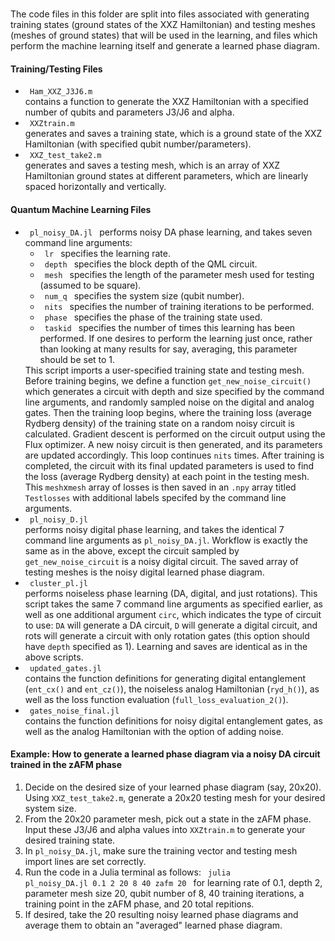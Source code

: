# 

The code files in this folder are split into files associated with generating training states (ground states of the XXZ Hamiltonian) and testing meshes (meshes of ground
states) that will be used in the learning, and files which perform the machine learning itself and generate a learned phase diagram.

#### Training/Testing Files 
<ul>
  <li> <code> Ham_XXZ_J3J6.m </code>  </li> contains a function to generate the XXZ Hamiltonian with a specified number of qubits and parameters J3/J6 and alpha.
  <li> <code> XXZtrain.m  </code> </li> generates and saves a training state, which is a ground state of the XXZ Hamiltonian (with specified qubit number/parameters).
  <li> <code> XXZ_test_take2.m  </code> </li> generates and saves a testing mesh, which is an array of XXZ Hamiltonian ground states at different parameters, which
  are linearly spaced horizontally and vertically.
</ul>

#### Quantum Machine Learning Files
<ul>
  <li> <code> pl_noisy_DA.jl </code> performs noisy DA phase learning, and takes seven command line arguments:
  <ul>
    <li><code> lr </code> specifies the learning rate.</li>
    <li><code> depth </code> specifies the block depth of the QML circuit.</li>
    <li><code> mesh </code> specifies the length of the parameter mesh used for testing (assumed to be square).</li>
    <li><code> num_q </code> specifies the system size (qubit number).</li>
    <li><code> nits </code> specifies the number of training iterations to be performed.</li>
    <li><code> phase </code> specifies the phase of the training state used.</li>
    <li><code> taskid </code> specifies the number of times this learning has been performed. If one desires to perform the learning just once, rather than looking at many results for say, averaging, this parameter should be set to 1.</li>
  </ul>
    This script imports a user-specified training state and testing mesh.  Before training begins, we define a function <code>get_new_noise_circuit()</code> which generates a circuit with depth and size specified by the command line arguments, and randomly sampled noise on the digital and analog gates.  Then the training loop begins, where the training loss (average Rydberg density) of the training state on a random noisy circuit is calculated. Gradient descent is performed on the circuit output using the Flux optimizer.  A new noisy circuit is then generated, and its parameters are updated accordingly. This loop continues <code>nits</code> times.
    After training is completed, the circuit with its final updated parameters is used to find the loss (average Rydberg density) at each point in the testing mesh.  This <code>mesh</code>x<code>mesh</code> array of losses is then saved in an <code>.npy</code> array titled <code>Testlosses</code> with additional labels specifed by the command line arguments.
   </li>
  
  <li> <code> pl_noisy_D.jl  </code> </li> performs noisy digital phase learning, and takes the identical 7 command line arguments as <code>pl_noisy_DA.jl</code>.  Workflow is exactly the same as in the above, except the circuit sampled by <code>get_new_noise_circuit</code> is a noisy digital circuit.  The saved array of testing meshes is the noisy digital learned phase diagram.
  <li> <code> cluster_pl.jl </code> </li> performs noiseless phase learning (DA, digital, and just rotations).  This script takes the same 7 command line arguments as specified earlier, as well as one additional argument <code>circ</code>, which indicates the type of circuit to use: <code>DA</code> will generate a DA circuit, <code>D</code> will generate a digital circuit, and <circ>rots</circ> will generate a circuit with only rotation gates (this option should have <code>depth</code> specified as 1).  Learning and saves are identical as in the above scripts.
  
  <li> <code> updated_gates.jl  </code> </li> contains the function definitions for generating digital entanglement (<code>ent_cx()</code> and <code>ent_cz()</code>), the noiseless analog Hamiltonian (<code>ryd_h()</code>), as well as the loss function evaluation (<code>full_loss_evaluation_2()</code>).
   <li> <code> gates_noise_final.jl  </code> </li> contains the function definitions for noisy digital entanglement gates, as well as the analog Hamiltonian with the option of adding noise.
</ul>

#### Example: How to generate a learned phase diagram via a noisy DA circuit trained in the zAFM phase
1. Decide on the desired size of your learned phase diagram (say, 20x20).  Using <code>XXZ_test_take2.m</code>, generate a 20x20 testing mesh for your desired system size.
2. From the 20x20 parameter mesh, pick out a state in the zAFM phase.  Input these J3/J6 and alpha values into <code>XXZtrain.m</code> to generate your desired training state.
3. In <code>pl_noisy_DA.jl</code>, make sure the training vector and testing mesh import lines are set correctly.
4. Run the code in a Julia terminal as follows: <code> julia pl_noisy_DA.jl 0.1 2 20 8 40 zafm 20 </code> for learning rate of 0.1, depth 2, parameter mesh size 20, qubit number of 8, 40 training iterations, a training point in the zAFM phase, and 20 total repitions.
5. If desired, take the 20 resulting noisy learned phase diagrams and average them to obtain an "averaged" learned phase diagram.
